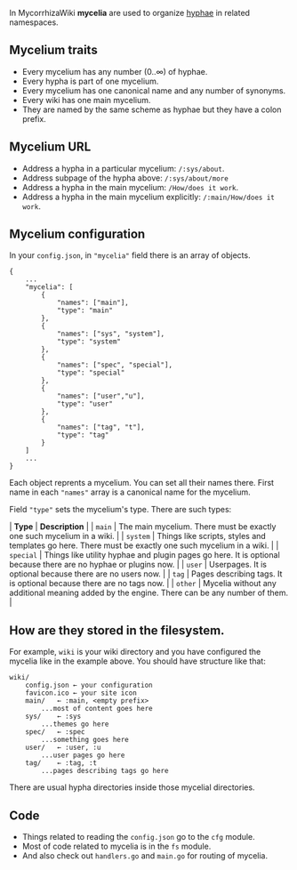 In MycorrhizaWiki **mycelia** are used to organize [hyphae](hyphae) in related namespaces.

## Mycelium traits
- Every mycelium has any number (0..∞) of hyphae.
- Every hypha is part of one mycelium.
- Every mycelium has one canonical name and any number of synonyms.
- Every wiki has one main mycelium.
- They are named by the same scheme as hyphae but they have a colon prefix.

## Mycelium URL
- Address a hypha in a particular mycelium: `/:sys/about`.
- Address subpage of the hypha above: `/:sys/about/more`
- Address a hypha in the main mycelium: `/How/does it work`.
- Address a hypha in the main mycelium explicitly: `/:main/How/does it work`.

## Mycelium configuration
In your `config.json`, in `"mycelia"` field there is an array of objects.

```
{
	...
	"mycelia": [
		{
			"names": ["main"],
			"type": "main"
		},
		{
			"names": ["sys", "system"], 
			"type": "system"
		},
		{
			"names": ["spec", "special"], 
			"type": "special"
		},
		{
			"names": ["user","u"], 
			"type": "user" 
		}, 
		{ 
			"names": ["tag", "t"], 
			"type": "tag" 
		}
	]
	...
}
```

Each object reprents a mycelium. You can set all their names there. First name in each `"names"` array is a canonical name for the mycelium.

Field `"type"` sets the mycelium's type. There are such types:

| **Type** | **Description** |
| `main`   | The main mycelium. There must be exactly one such mycelium in a wiki. |
| `system` | Things like scripts, styles and templates go here. There must be exactly one such mycelium in a wiki. |
| `special` | Things like utility hyphae and plugin pages go here. It is optional because there are no hyphae or plugins now. |
| `user` | Userpages. It is optional because there are no users now. |
| `tag` | Pages describing tags. It is optional because there are no tags now. |
| `other` | Mycelia without any additional meaning added by the engine. There can be any number of them. |

## How are they stored in the filesystem.
For example, `wiki` is your wiki directory and you have configured the mycelia like in the example above. You should have structure like that:

```
wiki/
	config.json	← your configuration
	favicon.ico	← your site icon
	main/	← :main, <empty prefix>
		...most of content goes here
	sys/	← :sys
		...themes go here
	spec/	← :spec
		...something goes here
	user/	← :user, :u
		...user pages go here
	tag/	← :tag, :t
		...pages describing tags go here
```

There are usual hypha directories inside those mycelial directories.

## Code
- Things related to reading the `config.json` go to the `cfg` module.
- Most of code related to mycelia is in the `fs` module.
- And also check out `handlers.go` and `main.go` for routing of mycelia.

